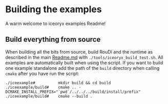 # Building the examples

A warm welcome to iceoryx examples Readme!
<!-- You can build all the example either by using the Debian package or
build things from scratch.

## Debian package

In case you've installed the iceoryx debian package CMake's `find_package()` will find the installed version. To build
the examples, do the following:

    ./iceexample#          mkdir build && cd build
    ./iceexample/build#    cmake ..
    ./iceexample/build#    cmake --build .
-->

## Build everything from source

When building all the bits from source, build RouDi and the runtime as described in the main
[Readme.md](../README.md#user-content-development) with `./tools/iceoryx_build_test.sh`. All examples are automatically
built when using the script. If you want to build one example standalone add the path of the `build` directory when
calling `cmake` after you have run the script:

    ./iceexample#          mkdir build && cd build
    ./iceexample/build#    cmake .. -DCMAKE_INSTALL_PREFIX="`pwd`/../../../build/install/prefix"
    ./iceexample/build#    cmake --build .
